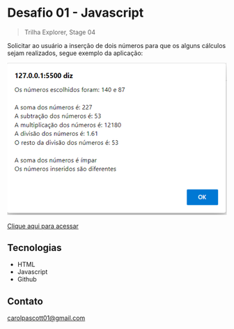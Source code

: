 # Desafio 01 - Javascript

> Trilha Explorer, Stage 04

Solicitar ao usuário a inserção de dois números para que os alguns cálculos sejam realizados, segue exemplo da aplicação:

<img src="https://github.com/carolpascott/desafio-js-calculos/blob/main/img/example_preview.png?raw=true">

[Clique aqui para acessar](https://carolpascott.github.io/desafio-js-calculos/)

## Tecnologias
- HTML
- Javascript
- Github

## Contato
carolpascott01@gmail.com
